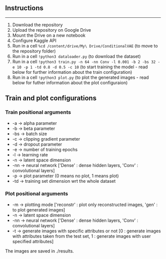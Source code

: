 ## Instructions

-----------------------------------

1. Download the repository
2. Upload the repository on Google Drive
3. Mount the Drive on a new notebook
4. Configure Kaggle API
5. Run in a cell `%cd /content/drive/My\ Drive/ConditionalVAE` (to move to the repository folder)
5. Run in a cell `!python3 dataloader.py` (to download the dataset)
6. Run in a cell `!python3 train.py -n 64 -nn Conv -l 0.001 -b 2 -bs 32 -e 10 -p 1 -td 0.8 -d 0.5 -c 10` (to start training the model - read below for further information about the train configuration)
7. Run in a cell `!python3 plot.py` (to plot the generated images - read below for futher information about the plot configuraion)


## Train and plot configurations

### Train positional arguments
* -a -> alpha parameter
* -b -> beta parameter
* -bs -> batch size 
* -c -> clipping gradient parameter
* -d -> dropout parameter
* -e -> number of training epochs
* -l -> learning rate
* -n -> latent space dimension
* -nn -> neural network ['Dense' : dense hidden layers, 'Conv' : convolutional layers]
* -p -> plot parameter (0 means no plot, 1 means plot)
* -td -> training set dimension wrt the whole dataset


### Plot positional arguments
* -m -> plotting mode ['reconstr' : plot only reconstructed images, 'gen' : to plot generated images] 
* -n -> latent space dimension
* -nn -> neural network ['Dense' : dense hidden layers, 'Conv' : convolutional layers]
* -t -> generate images with specific attributes or not [0 : generate images with attributes taken from the test set, 1 : generate images with user specified attributes]

The images are saved in ./results.



